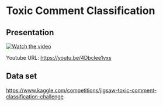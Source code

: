 # Toxic Comment Classification

## Presentation

[![Watch the video](https://github.com/user-attachments/assets/9bf8e8d6-f14d-4f2a-bcdf-380dafe7c1f6)](https://youtu.be/4Dbclee1vxs)

Youtube URL: https://youtu.be/4Dbclee1vxs

## Data set

https://www.kaggle.com/competitions/jigsaw-toxic-comment-classification-challenge
